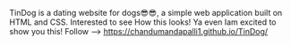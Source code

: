 TinDog is a dating website for dogs😎😎, 
a simple web application  built on HTML and CSS.
Interested to see How this looks!
Ya even Iam excited to show you this!
Follow --> https://chandumandapalli1.github.io/TinDog/
